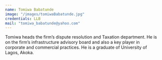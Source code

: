 ```yaml
---
name: Tomiwa Babatunde
image: "/images/tomiwaBabatunde.jpg"
credentials: LLB
mail: "tomiwa_babatunde@yahoo.com"
---
```


Tomiwa heads the firm’s dispute resolution and Taxation department. He is on the firm’s infrastructure advisory board and also a key player in corporate and commercial practices. He is a graduate of University of Lagos, Akoka.